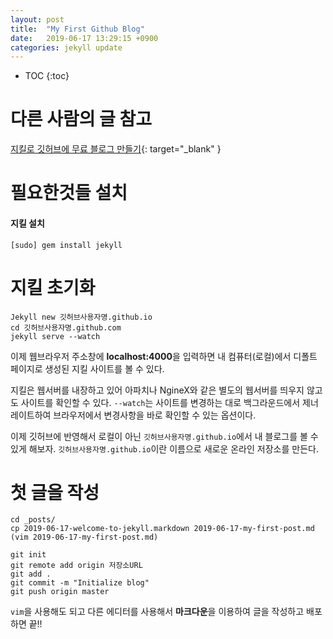 ```yaml
---
layout: post
title:  "My First Github Blog"
date:   2019-06-17 13:29:15 +0900
categories: jekyll update
---
```

* TOC
{:toc}


# 다른 사람의 글 참고

[지킬로 깃허브에 무료 블로그 만들기](https://nolboo.kim/blog/2013/10/15/free-blog-with-github-jekyll/){: target="_blank" }

# 필요한것들 설치

#### 지킬 설치

```
[sudo] gem install jekyll
```

# 지킬 초기화

```
Jekyll new 깃허브사용자명.github.io
cd 깃허브사용자명.github.com
jekyll serve --watch
```

이제 웹브라우저 주소창에 **localhost:4000**을 입력하면 내 컴퓨터(로컬)에서 디폴트 페이지로 생성된 지킬 사이트를 볼 수 있다.

지킬은 웹서버를 내장하고 있어 아파치나 NgineX와 같은 별도의 웹서버를 띄우지 않고도 사이트를 확인할 수 있다. `--watch`는 사이트를 변경하는 대로 백그라운드에서 제너레이트하여 브라우저에서 변경사항을 바로 확인할 수 있는 옵션이다.

이제 깃허브에 반영해서 로컬이 아닌 `깃허브사용자명.github.io`에서 내 블로그를 볼 수 있게 해보자. `깃허브사용자명.github.io`이란 이름으로 새로운 온라인 저장소를 만든다.

# 첫 글을 작성

```
cd _posts/
cp 2019-06-17-welcome-to-jekyll.markdown 2019-06-17-my-first-post.md
(vim 2019-06-17-my-first-post.md)
```
```
git init
git remote add origin 저장소URL
git add .
git commit -m "Initialize blog"
git push origin master
```

`vim`을 사용해도 되고 다른 에디터를 사용해서 **마크다운**을 이용하여 글을 작성하고 배포하면 끝!!




